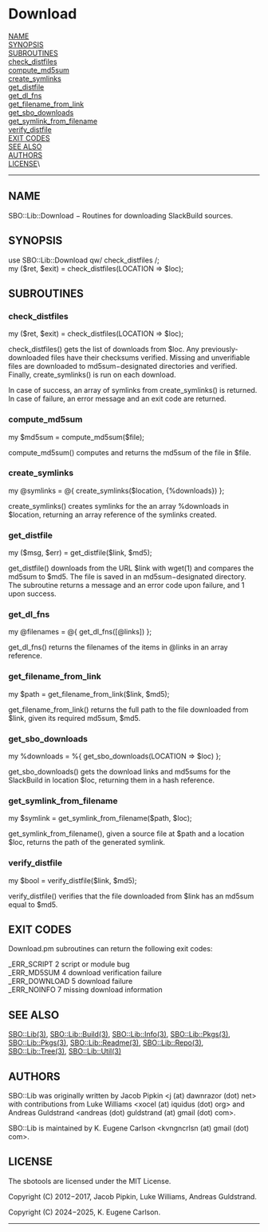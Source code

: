 # Download

[NAME](#name)\
[SYNOPSIS](#synopsis)\
[SUBROUTINES](#subroutines)\
[check_distfiles](#check_distfiles)\
[compute_md5sum](#compute_md5sum)\
[create_symlinks](#create_symlinks)\
[get_distfile](#get_distfile)\
[get_dl_fns](#get_dl_fns)\
[get_filename_from_link](#get_filename_from_link)\
[get_sbo_downloads](#get_sbo_downloads)\
[get_symlink_from_filename](#get_symlink_from_filename)\
[verify_distfile](#verify_distfile)\
[EXIT CODES](#exit-codes)\
[SEE ALSO](#see-also)\
[AUTHORS](#authors)\
[LICENSE](#license)\

------------------------------------------------------------------------

## NAME

SBO::Lib::Download − Routines for downloading SlackBuild sources.

## SYNOPSIS

use SBO::Lib::Download qw/ check_distfiles /;\
my (\$ret, \$exit) = check_distfiles(LOCATION =\> \$loc);

## SUBROUTINES

### check_distfiles

my (\$ret, \$exit) = check_distfiles(LOCATION =\> \$loc);

check_distfiles() gets the list of downloads from \$loc. Any
previously-downloaded files have their checksums verified. Missing and
unverifiable files are downloaded to md5sum−designated directories and
verified. Finally, create_symlinks() is run on each download.

In case of success, an array of symlinks from create_symlinks() is
returned. In case of failure, an error message and an exit code are
returned.

### compute_md5sum

my \$md5sum = compute_md5sum(\$file);

compute_md5sum() computes and returns the md5sum of the file in \$file.

### create_symlinks

my \@symlinks = \@{ create_symlinks(\$location, {%downloads}) };

create_symlinks() creates symlinks for the an array %downloads in
\$location, returning an array reference of the symlinks created.

### get_distfile

my (\$msg, \$err) = get_distfile(\$link, \$md5);

get_distfile() downloads from the URL \$link with wget(1) and compares
the md5sum to \$md5. The file is saved in an md5sum−designated
directory. The subroutine returns a message and an error code upon
failure, and 1 upon success.

### get_dl_fns

my \@filenames = \@{ get_dl_fns([@links]) };

get_dl_fns() returns the filenames of the items in \@links in an array
reference.

### get_filename_from_link

my \$path = get_filename_from_link(\$link, \$md5);

get_filename_from_link() returns the full path to the file downloaded
from \$link, given its required md5sum, \$md5.

### get_sbo_downloads

my %downloads = %{ get_sbo_downloads(LOCATION =\> \$loc) };

get_sbo_downloads() gets the download links and md5sums for the
SlackBuild in location \$loc, returning them in a hash reference.

### get_symlink_from_filename

my \$symlink = get_symlink_from_filename(\$path, \$loc);

get_symlink_from_filename(), given a source file at \$path and a
location \$loc, returns the path of the generated symlink.

### verify_distfile

my \$bool = verify_distfile(\$link, \$md5);

verify_distfile() verifies that the file downloaded from \$link has an
md5sum equal to \$md5.

## EXIT CODES

Download.pm subroutines can return the following exit codes:

\_ERR_SCRIPT 2 script or module bug\
\_ERR_MD5SUM 4 download verification failure\
\_ERR_DOWNLOAD 5 download failure\
\_ERR_NOINFO 7 missing download information

## SEE ALSO

[SBO::Lib(3)](Lib.3.md), [SBO::Lib::Build(3)](Build.3.md), [SBO::Lib::Info(3)](Info.3.md),
[SBO::Lib::Pkgs(3)](Pkgs.3.md), [SBO::Lib::Pkgs(3)](Pkgs.3.md), [SBO::Lib::Readme(3)](Readme.3.md),
[SBO::Lib::Repo(3)](Repo.3.md), [SBO::Lib::Tree(3)](Tree.3.md), [SBO::Lib::Util(3)](Util.3.md)

## AUTHORS

SBO::Lib was originally written by Jacob Pipkin \<j (at) dawnrazor (dot)
net\> with contributions from Luke Williams \<xocel (at) iquidus (dot)
org\> and Andreas Guldstrand \<andreas (dot) guldstrand (at) gmail (dot)
com\>.

SBO::Lib is maintained by K. Eugene Carlson \<kvngncrlsn (at) gmail
(dot) com\>.

## LICENSE

The sbotools are licensed under the MIT License.

Copyright (C) 2012−2017, Jacob Pipkin, Luke Williams, Andreas
Guldstrand.

Copyright (C) 2024−2025, K. Eugene Carlson.

------------------------------------------------------------------------
